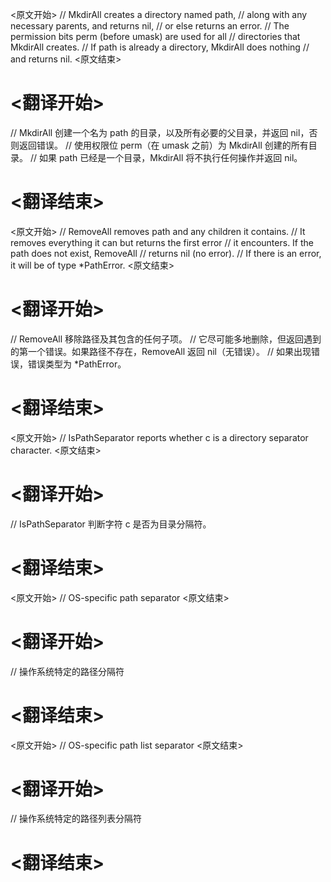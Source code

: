 
<原文开始>
// MkdirAll creates a directory named path,
// along with any necessary parents, and returns nil,
// or else returns an error.
// The permission bits perm (before umask) are used for all
// directories that MkdirAll creates.
// If path is already a directory, MkdirAll does nothing
// and returns nil.
<原文结束>

# <翻译开始>
// MkdirAll 创建一个名为 path 的目录，以及所有必要的父目录，并返回 nil，否则返回错误。
// 使用权限位 perm（在 umask 之前）为 MkdirAll 创建的所有目录。
// 如果 path 已经是一个目录，MkdirAll 将不执行任何操作并返回 nil。
# <翻译结束>


<原文开始>
// RemoveAll removes path and any children it contains.
// It removes everything it can but returns the first error
// it encounters. If the path does not exist, RemoveAll
// returns nil (no error).
// If there is an error, it will be of type *PathError.
<原文结束>

# <翻译开始>
// RemoveAll 移除路径及其包含的任何子项。
// 它尽可能多地删除，但返回遇到的第一个错误。如果路径不存在，RemoveAll 返回 nil（无错误）。
// 如果出现错误，错误类型为 *PathError。
# <翻译结束>


<原文开始>
// IsPathSeparator reports whether c is a directory separator character.
<原文结束>

# <翻译开始>
// IsPathSeparator 判断字符 c 是否为目录分隔符。
# <翻译结束>


<原文开始>
// OS-specific path separator
<原文结束>

# <翻译开始>
// 操作系统特定的路径分隔符
# <翻译结束>


<原文开始>
// OS-specific path list separator
<原文结束>

# <翻译开始>
// 操作系统特定的路径列表分隔符
# <翻译结束>

